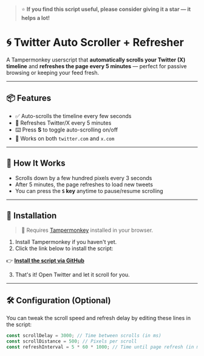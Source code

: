 > ⭐ **If you find this script useful, please consider giving it a star — it helps a lot!**  

# 🌀 Twitter Auto Scroller + Refresher

A Tampermonkey userscript that **automatically scrolls your Twitter (X) timeline** and **refreshes the page every 5 minutes** — perfect for passive browsing or keeping your feed fresh.

---

## 📦 Features

- ✅ Auto-scrolls the timeline every few seconds
- 🔁 Refreshes Twitter/X every 5 minutes
- ⌨️ Press **S** to toggle auto-scrolling on/off
- 💨 Works on both `twitter.com` and `x.com`

---

## 🧠 How It Works

- Scrolls down by a few hundred pixels every 3 seconds
- After 5 minutes, the page refreshes to load new tweets
- You can press the **`S` key** anytime to pause/resume scrolling

---

## 🚀 Installation

> 🧩 Requires [Tampermonkey](https://www.tampermonkey.net/) installed in your browser.

1. Install Tampermonkey if you haven't yet.
2. Click the link below to install the script:

👉 **[Install the script via GitHub](https://raw.githubusercontent.com/Kyaa-A/Twitter-Auto-Scroll-/main/twitter-auto-scroller.user.js)**

3. That's it! Open Twitter and let it scroll for you.

---

## 🛠️ Configuration (Optional)

You can tweak the scroll speed and refresh delay by editing these lines in the script:

```js
const scrollDelay = 3000; // Time between scrolls (in ms)
const scrollDistance = 500; // Pixels per scroll
const refreshInterval = 5 * 60 * 1000; // Time until page refresh (in ms)



